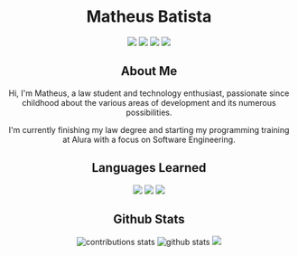 <!-- title -->
<h1 align="center">Matheus Batista</h1>

<!-- badges -->
<div align="center">
<a href="https://www.instagram.com/saekyzz/" name="instagram"><img src="https://img.shields.io/badge/instagram-_-_.svg?style=social&logo=instagram&labelColor=white"></a>
<a href="https://www.linkedin.com/in/matheusgmb/" name="linkedin"><img src="https://img.shields.io/badge/linkedIn--blue.svg?style=social&logo=linkedin&logoColor=blue&labelColor=white"></a>
<a href="mailto:matheusgmb@outlook.com" name="outlook"><img src="https://img.shields.io/badge/outlook--blue.svg?style=social&logo=microsoftoutlook&logoColor=blue&labelColor=white"></a>
<a href="https://www.twitch.tv/saekyzz" name="twitch"><img src="https://img.shields.io/twitch/status/saekyzz?style=social"></a>
</div>

<!-- About Me -->
<div align="center">
<h2>About Me</h2>
Hi, I'm Matheus, a law student and technology enthusiast, passionate since childhood about the various areas of development and its numerous possibilities.

I'm currently finishing my law degree and starting my programming training at Alura with a focus on Software Engineering.
</div>

<!-- languages learned -->
<div align="center">
<h2>Languages Learned</h2>
<a href="" name="html5"><img src="https://img.shields.io/badge/_-_-_.svg?style=social&logo=html5"></a>
<a href="" name="css3"><img src="https://img.shields.io/badge/_-_-_.svg?style=social&logo=css3"></a>
<a href="" name="javascript"><img src="https://img.shields.io/badge/_-_-_.svg?style=social&logo=javascript"></a>
</div>

<!-- stats -->
<div align="center">
<h2>Github Stats</h2>
<img src="https://github-readme-streak-stats.herokuapp.com/?user=matheusgmb&theme=graywhite" alt="contributions stats"/>
<img src="https://github-readme-stats.vercel.app/api?username=matheusgmb&show_icons=true&theme=graywhite" alt="github stats">
<img src="https://github-readme-stats.vercel.app/api/top-langs/?username=matheusgmb&layout=compact">
</div>



<!-- Projects -->
<!--

<div align="center">
<h2>Projects</h2>
<ul>
<li><img src="https://github-readme-stats.vercel.app/api/pin/?username=<USERNAME-HERE>&repo=<REPO-NAME-HERE>" alt=""></li>
<li></li>
<li></li>
<li></li>
</ul>
</div>

-->